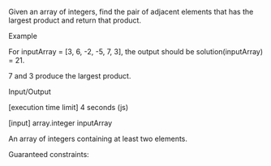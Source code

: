 Given an array of integers, find the pair of adjacent elements that has the largest product and return that product.

Example

For inputArray = [3, 6, -2, -5, 7, 3], the output should be
solution(inputArray) = 21.

7 and 3 produce the largest product.

Input/Output

[execution time limit] 4 seconds (js)

[input] array.integer inputArray

An array of integers containing at least two elements.

Guaranteed constraints: